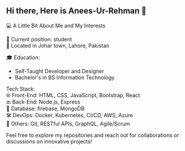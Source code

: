 ## Hi there, Here is Anees-Ur-Rehman 👋

💻 A Little Bit About Me and My Interests


💼 Current position: student  
📍 Located in Johar town, Lahore, Pakistan

🎓 Education:  
* Self-Taught Developer and Designer  
* Bachelor's in BS Information Technology

Tech Stack:  
🌐 Front-End: HTML, CSS, JavaScript, Bootstrap, React  
🔙 Back-End: Node.js, Express  
💾 Database: firebase, MongoDB  
🛠️ DevOps: Docker, Kubernetes, CI/CD, AWS, Azure  
🔧 Others: Git, RESTful APIs, GraphQL, Agile/Scrum  

Feel free to explore my repositories and reach out for collaborations or discussions on innovative projects!
